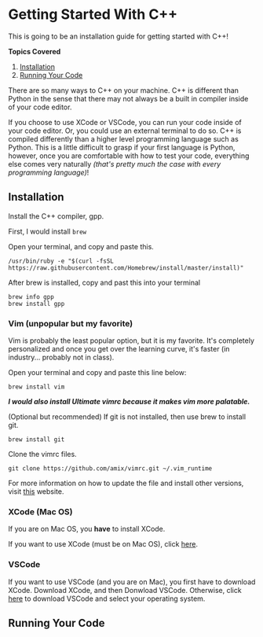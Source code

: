 # Getting Started With C++

This is going to be an installation guide for getting started with C++!

**Topics Covered**

1. [Installation](#install)
2. [Running Your Code](#runcode)

There are so many ways to C++ on your machine. C++ is different than Python in the sense that there may not always be a built in compiler inside of your code editor.

If you choose to use XCode or VSCode, you can run your code inside of your code editor. Or, you could use an external terminal to do so. C++ is compiled differently than a higher level programming language such as Python. This is a little difficult to grasp if your first language is Python, however, once you are comfortable with how to test your code, everything else comes very naturally *(that's pretty much the case with every programming language)*!

<a name="install"></a>

## Installation

Install the C++ compiler, gpp. 

First, I would install `brew`

Open your terminal, and copy and paste this. 

```out
/usr/bin/ruby -e "$(curl -fsSL https://raw.githubusercontent.com/Homebrew/install/master/install)"
```

After brew is installed, copy and past this into your terminal

```out
brew info gpp
brew install gpp
```
### Vim (unpopular but my favorite)

Vim is probably the least popular option, but it is my favorite. It's completely personalized and once you get over the learning curve, it's faster (in industry... probably not in class).

Open your terminal and copy and paste this line below:

```brew install vim```

***I would also install Ultimate vimrc because it makes vim more palatable.***

(Optional but recommended) If git is not installed, then use brew to install git. 

```brew install git```

Clone the vimrc files. 

```git clone https://github.com/amix/vimrc.git ~/.vim_runtime```

For more information on how to update the file and install other versions, visit [this](https://sourabhbajaj.com/mac-setup/Vim/README.html) website. 

### XCode (Mac OS)

If you are on Mac OS, you **have** to install XCode. 

If you want to use XCode (must be on Mac OS), click [here](https://apps.apple.com/us/app/xcode/id497799835?mt=12).

### VSCode

If you want to use VSCode (and you are on Mac), you first have to download XCode. Download XCode, and then Donwload VSCode. Otherwise, click [here](https://code.visualstudio.com/) to download VSCode and select your operating system.

<a name="runcode"></a>

## Running Your Code